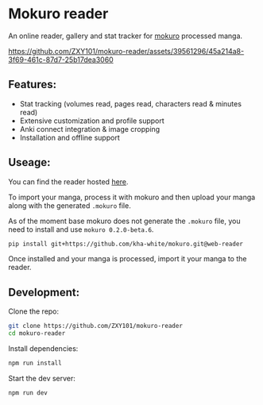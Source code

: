 # Mokuro reader 

An online reader, gallery and stat tracker for [mokuro](https://github.com/kha-white/mokuro) processed manga.

https://github.com/ZXY101/mokuro-reader/assets/39561296/45a214a8-3f69-461c-87d7-25b17dea3060

## Features:
- Stat tracking (volumes read, pages read, characters read & minutes read)
- Extensive customization and profile support
- Anki connect integration & image cropping
- Installation and offline support

## Useage:
You can find the reader hosted [here](https://reader.mokuro.app/).

To import your manga, process it with mokuro and then upload your manga along with the generated `.mokuro` file.

As of the moment base mokuro does not generate the `.mokuro` file, you need to install and use `mokuro 0.2.0-beta.6`.

```bash
pip install git+https://github.com/kha-white/mokuro.git@web-reader
```

Once installed and your manga is processed, import it your manga to the reader.

## Development:

Clone the repo:
```bash
git clone https://github.com/ZXY101/mokuro-reader
cd mokuro-reader
```

Install dependencies:
```bash
npm run install
```

Start the dev server:
```bash
npm run dev
```
